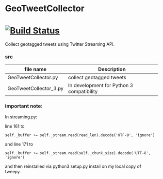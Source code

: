# GeoTweetCollector
[![Build Status](https://travis-ci.org/koitaroh/GeoTweetCollector.svg?branch=master)](https://travis-ci.org/koitaroh/GeoTweetCollector)
=========

Collect geotagged tweets using Twitter Streaming API.

### src

| file name     | Description                    |
| ------------- | ------------------------------ |
| GeoTweetCollector.py | collect geotagged tweets |
| GeoTweetCollector_3.py | In development for Python 3 compatibility |

### important note:
In streaming.py:

line 161 to

`self._buffer += self._stream.read(read_len).decode('UTF-8', 'ignore')`

and line 171 to

`self._buffer += self._stream.read(self._chunk_size).decode('UTF-8', 'ignore')`

and then reinstalled via python3 setup.py install on my local copy of tweepy.